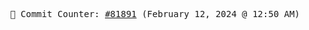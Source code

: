 <p align="center">
    <samp>
        📮 Commit Counter: <a href="https://github.com/Javascript-void0/Javascript-void0/commits/main">#81891</a> (February 12, 2024 @ 12:50 AM)
    </samp>
</p>